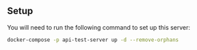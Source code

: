 ## Setup

You will need to run the following command to set up this server:

```sh
docker-compose -p api-test-server up -d --remove-orphans
```
